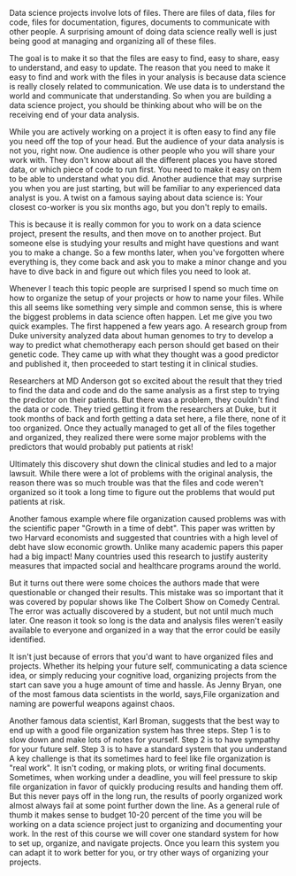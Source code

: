 Data science projects involve lots of files. There are files of data, files for code, files for documentation, figures, documents to communicate with other people. A surprising amount of doing data science really well is just being good at managing and organizing all of these files.

The goal is to make it so that the files are easy to find, easy to share, easy to understand, and easy to update. The reason that you need to make it easy to find and work with the files in your analysis is because data science is really closely related to communication. We use data is to understand the world and communicate that understanding. So when you are building a data science project, you should be thinking about who will be on the receiving end of your data analysis. 

While you are actively working on a project it is often easy to find any file you need off the top of your head. But the audience of your data analysis is not you, right now. One audience is other people who you will share your work with. They don't know about all the different places you have stored data, or which piece of code to run first. You need to make it easy on them to be able to understand what you did. Another audience that may surprise you when you are just starting, but will be familiar to any experienced data analyst is you. A twist on a famous saying about data science is: Your closest co-worker is you six months ago, but you don't reply to emails. 

This is because it is really common for you to work on a data science project, present the results, and then move on to another project. But someone else is studying your results and might have questions and want you to make a change. So a few months later, when you've forgotten where everything is, they come back and ask you to make a minor change and you have to dive back in and figure out which files you need to look at. 

Whenever I teach this topic people are surprised I spend so much time on how to organize the setup of your projects or how to name your files. While this all seems like something very simple and common sense, this is where the biggest problems in data science often happen. Let me give you two quick examples. The first happened a few years ago. A research group from Duke university analyzed data about human genomes to try to develop a way to predict what chemotherapy each person should get based on their genetic code. They came up with what they thought was a good predictor and published it, then proceeded to start testing it in clinical studies. 

Researchers at MD Anderson got so excited about the result that they tried to find the data and code and do the same analysis as a first step to trying the predictor on their patients. But there was a problem, they couldn't find the data or code. They tried getting it from the researchers at Duke, but it took months of back and forth getting a data set here, a file there, none of it too organized. Once they actually managed to get all of the files together and organized, they realized there were some major problems with the predictors that would probably put patients at risk!

Ultimately this discovery shut down the clinical studies and led to a major lawsuit. While there were a lot of problems with the original analysis, the reason there was so much trouble was that the files and code weren't organized so it took a long time to figure out the problems that would put patients at risk. 

Another famous example where file organization caused problems was with the scientific paper "Growth in a time of debt". This paper was written by two Harvard economists and suggested that countries with a high level of debt have slow economic growth. Unlike many academic papers this paper had a big impact! Many countries used this research to justify austerity measures that impacted social and healthcare programs around the world. 

But it turns out there were some choices the authors made that were questionable or changed their results. This mistake was so important that it was covered by popular shows like The Colbert Show on Comedy Central. The error was actually discovered by a student, but not until much much later. One reason it took so long is the data and analysis files weren't easily available to everyone and organized in a way that the error could be easily identified. 

It isn't just because of errors that you'd want to have organized files and projects. Whether its helping your future self, communicating a data science idea, or simply reducing your cognitive load, organizing projects from the start can save you a huge amount of time and hassle. As Jenny Bryan, one of the most famous data scientists in the world, says,File organization and naming are powerful weapons against chaos.

Another famous data scientist, Karl Broman, suggests that the best way to end up with a good file organization system has three steps. Step 1 is to slow down and make lots of notes for yourself. Step 2 is to have sympathy for your future self. Step 3 is to have a standard system that you understand A key challenge is that its sometimes hard to feel like file organization is "real work". It isn't coding, or making plots, or writing final documents. Sometimes, when working under a deadline, you will feel pressure to skip file organization in favor of quickly producing results and handing them off. But this never pays off in the long run, the results of poorly organized work almost always fail at some point further down the line. As a general rule of thumb it makes sense to budget 10-20 percent of the time you will be working on a data science project just to organizing and documenting your work. In the rest of this course we will cover one standard system for how to set up, organize, and navigate projects. Once you learn this system you can adapt it to work better for you, or try other ways of organizing your projects. 
